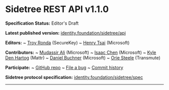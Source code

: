 Sidetree REST API v1.1.0
========================

**Specification Status:** Editor's Draft

**Latest published version:**
  [identity.foundation/sidetree/api](https://identity.foundation/sidetree/api)

**Editors:**
~ [Troy Ronda](https://www.linkedin.com/in/troyronda/) (SecureKey)
~ [Henry Tsai](https://www.linkedin.com/in/henry-tsai-6b884014/) (Microsoft)

**Contributors:**
~ [Mudassir Ali](https://www.linkedin.com/in/mudassir-ali-4981654/) (Microsoft)
~ [Isaac Chen](https://www.linkedin.com/in/isaac-chen-921079127/) (Microsoft)
~ [Kyle Den Hartog](https://www.linkedin.com/in/kyledenhartog/) (Mattr)
~ [Daniel Buchner](https://www.linkedin.com/in/dbuchner/) (Microsoft)
~ [Orie Steele](https://www.linkedin.com/in/or13b/) (Transmute)

**Participate:**
~ [GitHub repo](https://github.com/decentralized-identity/sidetree)
~ [File a bug](https://github.com/decentralized-identity/sidetree/issues)
~ [Commit history](https://github.com/decentralized-identity/sidetree/commits/master)

**Sidetree protocol specification:**
  [identity.foundation/sidetree/spec](https://identity.foundation/sidetree/spec)

------------------------------------